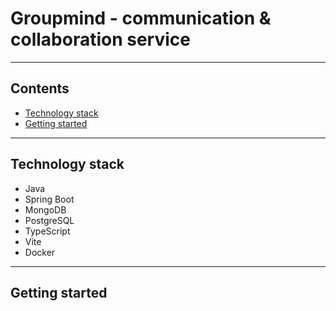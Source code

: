 # Groupmind - communication & collaboration service

***

## Contents

* [Technology stack](#technology-stack)
* [Getting started](#getting-started)

*** 

## Technology stack

* Java
* Spring Boot
* MongoDB
* PostgreSQL
* TypeScript
* Vite
* Docker

***

## Getting started
